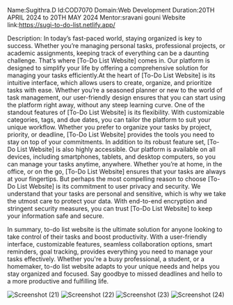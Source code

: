 Name:Sugithra.D 
Id:COD7070
Domain:Web Development
Duration:20TH APRIL 2024 to 20TH MAY 2024
Mentor:sravani gouni
Website link:https://sugi-to-do-list.netlify.app/

Description:
In today’s fast-paced world, staying organized is key to success. Whether you’re managing personal tasks, professional projects, or academic assignments, keeping track of everything
can be a daunting challenge. That’s where [To-Do List Website] comes in. Our platform is designed to simplify your life by offering a comprehensive solution for managing your tasks
efficiently.At the heart of [To-Do List Website] is its intuitive interface, which allows users to create, organize, and prioritize tasks with ease. 
Whether you’re a seasoned planner or new to the world of task management, our user-friendly design ensures that you can start using the platform right away, without any steep learning curve.
One of the standout features of [To-Do List Website] is its flexibility. With customizable categories, tags, and due dates, you can tailor the platform to suit your unique workflow.
Whether you prefer to organize your tasks by project, priority, or deadline, [To-Do List Website] provides the tools you need to stay on top of your commitments.
In addition to its robust feature set, [To-Do List Website] is also highly accessible. Our platform is available on all devices, including smartphones, tablets, and desktop computers,
so you can manage your tasks anytime, anywhere. Whether you’re at home, in the office, or on the go, [To-Do List Website] ensures that your tasks are always at your fingertips.
But perhaps the most compelling reason to choose [To-Do List Website] is its commitment to user privacy and security. We understand that your tasks are personal and sensitive,
which is why we take the utmost care to protect your data. With end-to-end encryption and stringent security measures, you can trust
[To-Do List Website] to keep your information safe and secure.

In summary,  to-do list website is the ultimate solution for anyone looking to take control of their tasks and boost productivity.
With a user-friendly interface, customizable features, seamless collaboration options, smart reminders, goal tracking, provides everything you need to manage your tasks effectively.
Whether you're a busy professional, a student, or a homemaker,  to-do list website adapts to your unique needs and helps you stay organized and focused. 
Say goodbye to missed deadlines and hello to a more productive and fulfilling life.

![Screenshot (21)](https://github.com/Su64gi/COD-TO-DO-LIST-/assets/155756162/98289222-5a37-45ef-9456-27af0c393db9)
![Screenshot (22)](https://github.com/Su64gi/COD-TO-DO-LIST-/assets/155756162/bef0beab-8937-4b22-82b9-2383b1874024)
![Screenshot (23)](https://github.com/Su64gi/COD-TO-DO-LIST-/assets/155756162/be2680b6-3f03-49e9-9e3b-1d311cae0d77)
![Screenshot (24)](https://github.com/Su64gi/COD-TO-DO-LIST-/assets/155756162/a1abaf0b-75b6-4057-9132-f40e2f5c7b6c)



